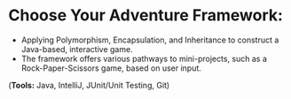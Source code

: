 # Choose Your Adventure Framework: 

- Applying Polymorphism, Encapsulation, and Inheritance to construct a Java-based, interactive game.
- The framework offers various pathways to mini-projects, such as a Rock-Paper-Scissors game, based on user input.

(**Tools:** Java, IntelliJ, JUnit/Unit Testing, Git)

